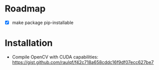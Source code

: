 # Roadmap
- [x] make package pip-installable

# Installation
- Compile OpenCV with CUDA capabilities: https://gist.github.com/raulqf/f42c718a658cddc16f9df07ecc627be7
